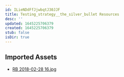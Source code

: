 ```yaml
---
id: ILieNDdFfJjwbqtJ30JJF
title: Testing_strategy__the_silver_bullet Resources
desc: ''
updated: 1645225706379
created: 1645225706379
stub: false
isDir: true
---
```

## Imported Assets
- [RB 2018-02-28 16.jpg](/assets/rb-2018-02-28-16-27Uf4WcZIsdP.jpg)
